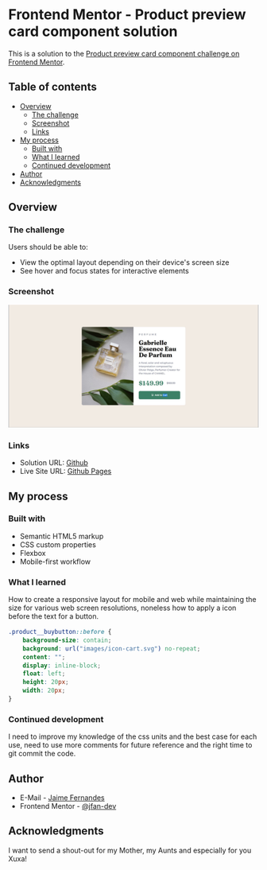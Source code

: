 # Frontend Mentor - Product preview card component solution

This is a solution to the [Product preview card component challenge on Frontend Mentor](https://www.frontendmentor.io/challenges/product-preview-card-component-GO7UmttRfa).

## Table of contents

- [Overview](#overview)
  - [The challenge](#the-challenge)
  - [Screenshot](#screenshot)
  - [Links](#links)
- [My process](#my-process)
  - [Built with](#built-with)
  - [What I learned](#what-i-learned)
  - [Continued development](#continued-development)
- [Author](#author)
- [Acknowledgments](#acknowledgments)

## Overview

### The challenge

Users should be able to:

- View the optimal layout depending on their device's screen size
- See hover and focus states for interactive elements

### Screenshot

![Solution Screenshot](images/Frontend%20Mentor%20-%20Product%20preview%20card%20component.jpg)

### Links

- Solution URL: [Github](https://github.com/jfan-dev/Product-preview-card-component)
- Live Site URL: [Github Pages](https://jfan-dev.github.io/Product-preview-card-component/)

## My process

### Built with

- Semantic HTML5 markup
- CSS custom properties
- Flexbox
- Mobile-first workflow

### What I learned

How to create a responsive layout for mobile and web while maintaining the size for various web screen resolutions, noneless how to apply a icon before the text for a button.

```css
.product__buybutton::before {
    background-size: contain;
    background: url("images/icon-cart.svg") no-repeat;
    content: "";
    display: inline-block;
    float: left;
    height: 20px;
    width: 20px;
}
```

### Continued development

I need to improve my knowledge of the css units and the best case for each use, need to use more comments for future reference and the right time to git commit the code.

## Author

- E-Mail - [Jaime Fernandes](jfan.dev@gmail.com)
- Frontend Mentor - [@jfan-dev](https://www.frontendmentor.io/profile/jfan-dev)

## Acknowledgments

I want to send a shout-out for my Mother, my Aunts and especially for you Xuxa!


